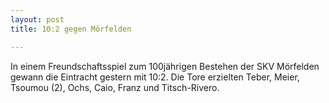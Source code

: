 ```yaml
---
layout: post
title: 10:2 gegen Mörfelden

---
```


In einem Freundschaftsspiel zum 100jährigen Bestehen der SKV Mörfelden gewann die Eintracht gestern mit 10:2. Die Tore erzielten Teber, Meier, Tsoumou (2), Ochs, Caio, Franz und Titsch-Rivero.


